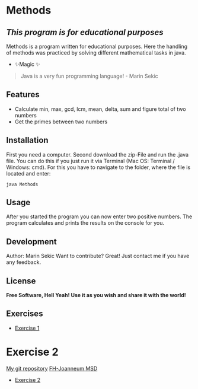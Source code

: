 # Methods
## _This program is for educational purposes_

Methods is a program written for educational purposes. Here the handling of methods was practiced by solving different mathematical tasks in java.

- ✨Magic ✨

> Java is a very fun programming language! - Marin Sekic

## Features

- Calculate min, max, gcd, lcm, mean, delta, sum and figure total of two numbers
- Get the primes between two numbers

## Installation

First you need a computer.
Second download the zip-File and run the .java file.
You can do this if you just run it via Terminal (Mac OS: Terminal / Windows: cmd). For this you have to navigate to the folder, where the file is located and enter:
```
java Methods
```

## Usage

After you started the program you can now enter two positive numbers. The program calculates and prints the results on the console for you.

## Development

Author: Marin Sekic
Want to contribute? Great!
Just contact me if you have any feedback.

## License

**Free Software, Hell Yeah! Use it as you wish and share it with the world!**

## Exercises

- [Exercise 1](exercise1.md)

# Exercise 2

[My git repository](https://github.com/mrnskc/msd21_sekic_marin.git)
[FH-Joanneum MSD](https://www.fh-joanneum.at/mobile-software-development/bachelor/)


- [Exercise 2](exercise2.md)